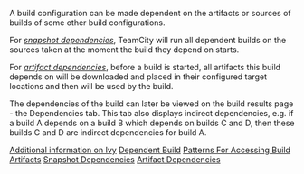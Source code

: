 [//]: # (title: Configuring Dependencies)
[//]: # (auxiliary-id: Configuring Dependencies)

A build configuration can be made dependent on the artifacts or sources of builds of some other build configurations. 


For _[snapshot dependencies](snapshot-dependencies.md)_, TeamCity will run all dependent builds on the sources taken at the moment the build they depend on starts.

For _[artifact dependencies](artifact-dependencies.md)_, before a build is started, all artifacts this build depends on will be downloaded and placed in their configured target locations and then will be used by the build.


<tip>

The dependencies of the build can later be viewed on the build results page \- the Dependencies tab. This tab also displays indirect dependencies, e.g. if a build A depends on a build B which depends on builds C and D, then these builds C and D are indirect dependencies for build A.
</tip>

<seealso>
        <category ref="external">
            <a href="http://ant.apache.org/ivy/">Additional information on Ivy</a>
        </category>
        <category ref="concepts">
            <a href="dependent-build.md">Dependent Build</a>
        </category>
        <category ref="admin-guide">
            <a href="patterns-for-accessing-build-artifacts.md">Patterns For Accessing Build Artifacts</a>
            <a href="snapshot-dependencies.md">Snapshot Dependencies</a>
            <a href="artifact-dependencies.md">Artifact Dependencies</a>
        </category>
</seealso>